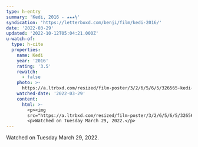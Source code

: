 ```yaml
---
type: h-entry
summary: 'Kedi, 2016 - ★★★½'
syndication: 'https://letterboxd.com/benji/film/kedi-2016/'
date: '2022-03-29'
updated: '2022-10-12T05:04:21.000Z'
u-watch-of:
  type: h-cite
  properties:
    name: Kedi
    year: '2016'
    rating: '3.5'
    rewatch:
      - false
    photo: >-
      https://a.ltrbxd.com/resized/film-poster/3/2/6/5/6/5/326565-kedi-0-600-0-900-crop.jpg?v=6f26cdd991
    watched-date: '2022-03-29'
    content:
      html: >-
        <p><img
        src="https://a.ltrbxd.com/resized/film-poster/3/2/6/5/6/5/326565-kedi-0-600-0-900-crop.jpg?v=6f26cdd991"/></p>
        <p>Watched on Tuesday March 29, 2022.</p>
---
```

Watched on Tuesday March 29, 2022.
